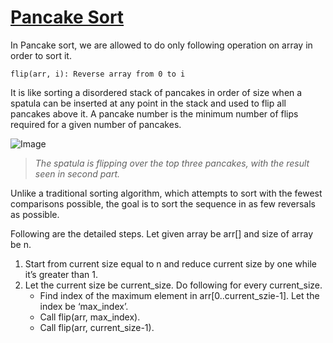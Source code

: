# [Pancake Sort](https://www.youtube.com/watch?v=kk-_DDgoXfk)
In Pancake sort, we are allowed to do only following operation on array in order to sort it.
```
flip(arr, i): Reverse array from 0 to i 
```
It is like sorting a disordered stack of pancakes in order of size when a spatula can be inserted at any point in the stack
and used to flip all pancakes above it. A pancake number is the minimum number of flips required for a given number of pancakes.

![Image](https://upload.wikimedia.org/wikipedia/commons/0/0f/Pancake_sort_operation.png)
>_The spatula is flipping over the top three pancakes, with the result seen in second part._

Unlike a traditional sorting algorithm, which attempts to sort with the fewest comparisons possible, the goal is to sort the sequence in as few reversals as possible.

Following are the detailed steps. Let given array be arr[] and size of array be n.
1. Start from current size equal to n and reduce current size by one while it’s greater than 1.
1. Let the current size be current_size. Do following for every current_size.
   - Find index of the maximum element in arr[0..current_szie-1]. Let the index be ‘max_index’.
   - Call flip(arr, max_index).
   - Call flip(arr, current_size-1).




